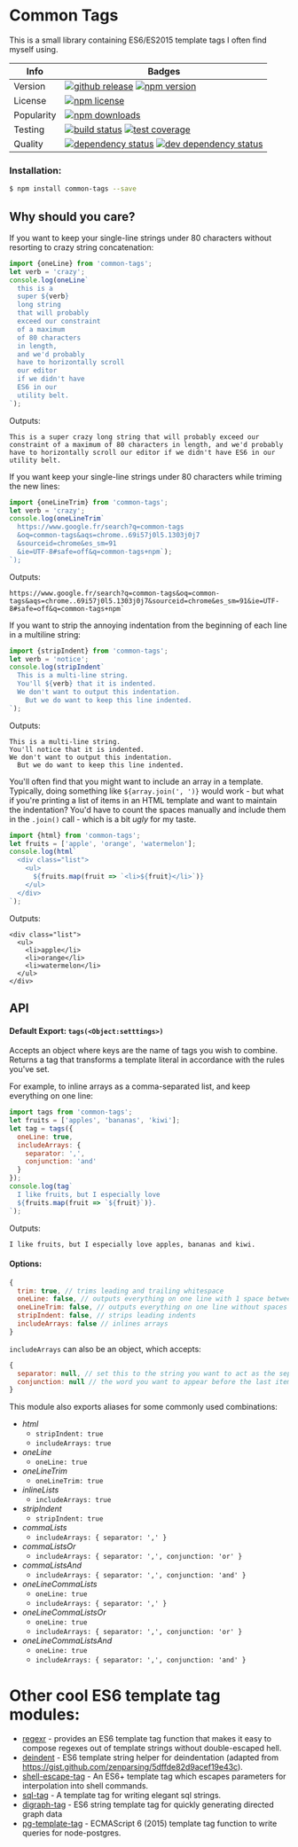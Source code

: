 # Common Tags

This is a small library containing ES6/ES2015 template tags I often find myself
using.

Info | Badges
-----|-------
Version | [![github release](https://img.shields.io/github/release/declandewet/common-tags.svg?style=flat-square)](https://github.com/declandewet/common-tags/releases/latest) [![npm version](https://img.shields.io/npm/v/common-tags.svg?style=flat-square)](http://npmjs.org/package/common-tags)
License | [![npm license](https://img.shields.io/npm/l/common-tags.svg?style=flat-square)](https://github.com/declandewet/common-tags/blob/master/license.md)
Popularity | [![npm downloads](https://img.shields.io/npm/dm/common-tags.svg?style=flat-square)](http://npm-stat.com/charts.html?package=common-tags)
Testing | [![build status](https://api.travis-ci.org/declandewet/common-tags.svg?branch=master)](https://travis-ci.org/declandewet/common-tags) [![test coverage](https://img.shields.io/coveralls/declandewet/common-tags.svg?style=flat-square)](https://coveralls.io/github/declandewet/common-tags)
Quality | [![dependency status](https://img.shields.io/david/declandewet/common-tags.svg?style=flat-square)](https://david-dm.org/declandewet/common-tags) [![dev dependency status](https://img.shields.io/david/dev/declandewet/common-tags.svg?style=flat-square)](https://david-dm.org/declandewet/common-tags#info=devDependencies)

### Installation:

```sh
$ npm install common-tags --save
```

## Why should you care?

If you want to keep your single-line strings under 80 characters without
resorting to crazy string concatenation:

```js
import {oneLine} from 'common-tags';
let verb = 'crazy';
console.log(oneLine`
  this is a
  super ${verb}
  long string
  that will probably
  exceed our constraint
  of a maximum
  of 80 characters
  in length,
  and we'd probably
  have to horizontally scroll
  our editor
  if we didn't have
  ES6 in our
  utility belt.
`);
```

Outputs:

```
This is a super crazy long string that will probably exceed our constraint of a maximum of 80 characters in length, and we'd probably have to horizontally scroll our editor if we didn't have ES6 in our utility belt.
```

If you want keep your single-line strings under 80 characters while triming the new lines:

```js
import {oneLineTrim} from 'common-tags';
let verb = 'crazy';
console.log(oneLineTrim`
  https://www.google.fr/search?q=common-tags
  &oq=common-tags&aqs=chrome..69i57j0l5.1303j0j7
  &sourceid=chrome&es_sm=91
  &ie=UTF-8#safe=off&q=common-tags+npm`);
`);
```

Outputs:

```
https://www.google.fr/search?q=common-tags&oq=common-tags&aqs=chrome..69i57j0l5.1303j0j7&sourceid=chrome&es_sm=91&ie=UTF-8#safe=off&q=common-tags+npm`
```

If you want to strip the annoying indentation from the beginning of each line in a multiline string:

```js
import {stripIndent} from 'common-tags';
let verb = 'notice';
console.log(stripIndent`
  This is a multi-line string.
  You'll ${verb} that it is indented.
  We don't want to output this indentation.
    But we do want to keep this line indented.
`);
```

Outputs:

```
This is a multi-line string.
You'll notice that it is indented.
We don't want to output this indentation.
  But we do want to keep this line indented.
```

You'll often find that you might want to include an array in a template. Typically, doing something like
`${array.join(', ')}` would work - but what if you're printing a list of items
in an HTML template and want to maintain the indentation? You'd have to count the
spaces manually and include them in the `.join()` call - which is a bit *ugly* for my taste.

```js
import {html} from 'common-tags';
let fruits = ['apple', 'orange', 'watermelon'];
console.log(html`
  <div class="list">
    <ul>
      ${fruits.map(fruit => `<li>${fruit}</li>`)}
    </ul>
  </div>
`);
```

Outputs:

```
<div class="list">
  <ul>
    <li>apple</li>
    <li>orange</li>
    <li>watermelon</li>
  </ul>
</div>
```

## API

#### Default Export: `tags(<Object:setttings>)`

Accepts an object where keys are the
name of tags you wish to combine.
Returns a tag that transforms a
template literal in accordance with the
rules you've set.

For example, to inline arrays as a
comma-separated list, and keep everything on one line:

```js
import tags from 'common-tags';
let fruits = ['apples', 'bananas', 'kiwi'];
let tag = tags({
  oneLine: true,
  includeArrays: {
    separator: ',',
    conjunction: 'and'
  }
});
console.log(tag`
  I like fruits, but I especially love
  ${fruits.map(fruit => `${fruit}`)}.
`);
```

Outputs:

```
I like fruits, but I especially love apples, bananas and kiwi.
```

#### Options:

```js
{
  trim: true, // trims leading and trailing whitespace
  oneLine: false, // outputs everything on one line with 1 space between new lines
  oneLineTrim: false, // outputs everything on one line without spaces between new lines
  stripIndent: false, // strips leading indents
  includeArrays: false // inlines arrays
}
```

`includeArrays` can also be an object, which accepts:

```js
{
  separator: null, // set this to the string you want to act as the separator for each item
  conjunction: null // the word you want to appear before the last item
}
```

This module also exports aliases for some commonly used combinations:

- *html*
  - `stripIndent: true`
  - `includeArrays: true`
- *oneLine*
  - `oneLine: true`
- *oneLineTrim*
  - `oneLineTrim: true`
- *inlineLists*
  - `includeArrays: true`
- *stripIndent*
  - `stripIndent: true`
- *commaLists*
  - `includeArrays: { separator: ',' }`
- *commaListsOr*
  - `includeArrays: { separator: ',', conjunction: 'or' }`
- *commaListsAnd*
  - `includeArrays: { separator: ',', conjunction: 'and' }`
- *oneLineCommaLists*
  - `oneLine: true`
  - `includeArrays: { separator: ',' }`
- *oneLineCommaListsOr*
  - `oneLine: true`
  - `includeArrays: { separator: ',', conjunction: 'or' }`
- *oneLineCommaListsAnd*
  - `oneLine: true`
  - `includeArrays: { separator: ',', conjunction: 'and' }`

# Other cool ES6 template tag modules:

- [regexr](https://www.npmjs.org/package/regexr) - provides an ES6 template tag function that makes it easy to compose regexes out of template strings without double-escaped hell.
- [deindent](https://www.npmjs.com/package/deindent) - ES6 template string helper for deindentation (adapted from https://gist.github.com/zenparsing/5dffde82d9acef19e43c).
- [shell-escape-tag](https://www.npmjs.com/package/shell-escape-tag) - An ES6+ template tag which escapes parameters for interpolation into shell commands.
- [sql-tag](https://www.npmjs.com/package/sql-tag) - A template tag for writing elegant sql strings.
- [digraph-tag](https://www.npmjs.com/package/digraph-tag) - ES6 string template tag for quickly generating directed graph data
- [pg-template-tag](https://www.npmjs.com/package/pg-template-tag) - ECMAScript 6 (2015) template tag function to write queries for node-postgres.
